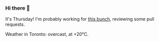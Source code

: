 ### Hi there :wave:

It's Thursday! I'm probably working for [this bunch](https://github.com/kohofinancial), reviewing some pull requests.

Weather in Toronto: overcast, at +20°C.
